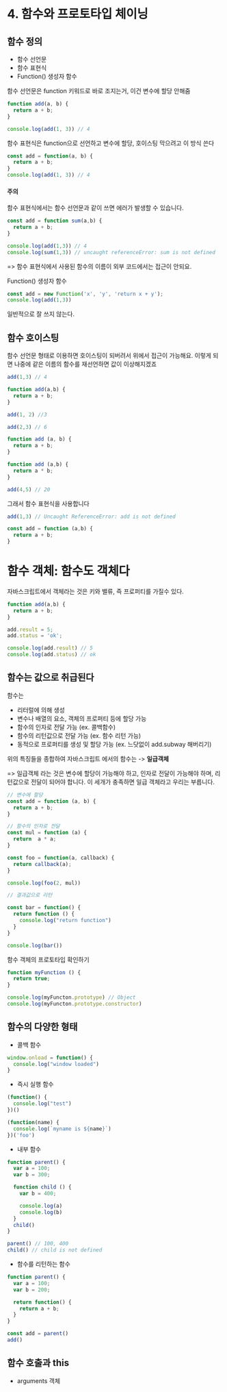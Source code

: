 # 4. 함수와 프로토타입 체이닝

함수 정의
-----

* 함수 선언문
* 함수 표현식
* Function() 생성자 함수

함수 선언문은 function 키워드로 바로 조지는거, 이건 변수에 할당 안해줌
```javascript
function add(a, b) {
  return a + b; 
}

console.log(add(1, 3)) // 4
```

함수 표현식은 function으로 선언하고 변수에 할당, 호이스팅 막으려고 이 방식 쓴다
```javascript
const add = function(a, b) {
  return a + b;
}
console.log(add(1, 3)) // 4
```

#### 주의
함수 표현식에서는 함수 선언문과 같이 쓰면 에러가 발생할 수 있습니다.
```javascript
const add = function sum(a,b) {
  return a + b;
}

console.log(add(1,3)) // 4
console.log(sum(1,3)) // uncaught referenceError: sum is not defined
```
=> 함수 표현식에서 사용된 함수의 이름이 외부 코드에서는 접근이 안되요.


Function() 생성자 함수
```javascript
const add = new Function('x', 'y', 'return x + y');
console.log(add(1,3))
```

일반적으로 잘 쓰지 않는다.

함수 호이스팅 
------

함수 선언문 형태로 이용하면 호이스팅이 되버려서 위에서 접근이 가능해요.
이렇게 되면 나중에 같은 이름의 함수를 재선언하면 값이 이상해지겠죠
```javascript
add(1,3) // 4

function add(a,b) {
  return a + b;
}

add(1, 2) //3 
```

```javascript
add(2,3) // 6

function add (a, b) {
  return a + b;
}

function add (a,b) {
  return a * b; 
}

add(4,5) // 20
```

그래서 함수 표현식을 사용합니다
```javascript
add(1,3) // Uncaught ReferenceError: add is not defined

const add = function (a,b) {
  return a + b;
}
```

함수 객체: 함수도 객체다 
=======

자바스크립트에서 객체라는 것은 키와 밸류, 즉 프로퍼티를 가질수 있다.
```javascript
function add(a,b) {
  return a + b;
}

add.result = 5;
add.status = 'ok';

console.log(add.result) // 5
console.log(add.status) // ok
```

함수는 값으로 취급된다
-----

함수는 
* 리터럴에 의해 생성
* 변수나 배열의 요소, 객체의 프로퍼티 등에 할당 가능
* 함수의 인자로 전달 가능 (ex. 콜백함수)
* 함수의 리턴값으로 전달 가능 (ex. 함수 리턴 가능)
* 동적으로 프로퍼티를 생성 및 할당 가능 (ex. 느닷없이 add.subway 해버리기)

위의 특징들을 종합하여 자바스크립트 에서의 함수는 -> **일급객체**

=> 일급객체 라는 것은 변수에 할당이 가능해야 하고, 인자로 전달이 가능해야 하며, 리턴값으로 전달이 되어야 합니다. 이 세개가 충족하면 일급 객체라고 우리는 부릅니다.


```javascript
// 변수에 할당
const add = function (a, b) {
  return a + b;
}

// 함수의 인자로 전달
const mul = function (a) {
  return  a * a;
}

const foo = function(a, callback) {
  return callback(a);
}

console.log(foo(2, mul))

// 결과값으로 리턴

const bar = function() {
  return function () {
    console.log("return function")
  }
}

console.log(bar())

```

함수 객체의 프로토타입 확인하기
```javascript
function myFunction () { 
  return true;
}

console.log(myFuncton.prototype) // Object
console.log(myFuncton.prototype.constructor)
```

함수의 다양한 형태
-----

* 콜백 함수
```javascript
window.onload = function() {
  console.log("window loaded")
}
```
* 즉시 실행 함수
```javascript
(function() {
  console.log("test")
})()

(function(name) {
  console.log(`myname is ${name}`)
})('foo')
```
* 내부 함수
  
```javascript
function parent() {
  var a = 100;
  var b = 300;

  function child () {
    var b = 400;

    console.log(a)
    console.log(b)
  }
  child()
}

parent() // 100, 400
child() // child is not defined
```

* 함수를 리턴하는 함수
```javascript
function parent() {
  var a = 100;
  var b = 200;

  return function() {
    return a + b;
  }
}

const add = parent()
add()
```

함수 호출과 this
-----

* arguments 객체